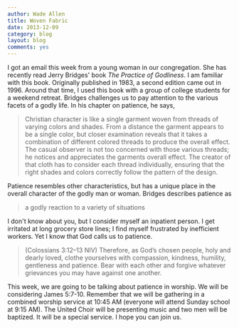 ```yaml
---
author: Wade Allen
title: Woven Fabric
date: 2013-12-09
category: blog
layout: blog
comments: yes
---
```

 
I got an email this week from a young woman in our congregation. She has recently read Jerry Bridges' book *The Practice of Godliness*. I am familiar with this book. Originally published in 1983, a second edition came out in 1996. Around that time, I used this book with a group of college students for a weekend retreat. Bridges challenges us to pay attention to the various facets of a godly life. In his chapter on patience, he says,

>Christian character is like a single garment woven from threads of varying colors and shades. From a distance the garment appears to be a single color, but closer examination reveals that it takes a combination of different colored threads to produce the overall effect. The casual observer is not too concerned with those various threads; he notices and appreciates the garments overall effect. The creator of that cloth has to consider each thread individually, ensuring that the right shades and colors correctly follow the pattern of the design.

Patience resembles other characteristics, but has a unique place in the overall character of the godly man or woman. Bridges describes patience as

>a godly reaction to a variety of situations

I don't know about you, but I consider myself an inpatient person. I get irritated at long grocery store lines; I find myself frustrated by inefficient workers. Yet I know that God calls us to patience. 

>(Colossians 3:12–13 NIV) Therefore, as God’s chosen people, holy and dearly loved, clothe yourselves with compassion, kindness, humility, gentleness and patience. Bear with each other and forgive whatever grievances you may have against one another. 

This week, we are going to be talking about patience in worship. We will be considering James 5:7-10. Remember that we will be gathering in a combined worship service at 10:45 AM (everyone will attend Sunday school at 9:15 AM). The United Choir will be presenting music and two men will be baptized. It will be a special service. I hope you can join us.


